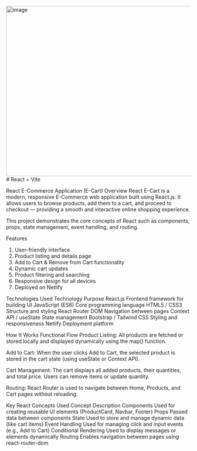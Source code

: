 <img width="660" height="464" alt="image" src="https://github.com/user-attachments/assets/20ee5a8a-4418-460b-876c-a2df0d00bbae" /># React + Vite

React E-Commerce Application (E-Cart)
Overview
React E-Cart is a modern, responsive E-Commerce web application built using React.js.
It allows users to browse products, add them to a cart, and proceed to checkout — providing a smooth and interactive online shopping experience.

This project demonstrates the core concepts of React such as components, props, state management, event handling, and routing.

Features
1. User-friendly interface
2. Product listing and details page
3. Add to Cart & Remove from Cart functionality
4. Dynamic cart updates
5. Product filtering and searching
6. Responsive design for all devices
7. Deployed on Netlify

Technologies Used
Technology	Purpose
React.js	Frontend framework for building UI
JavaScript (ES6)	Core programming language
HTML5 / CSS3	Structure and styling
React Router DOM	Navigation between pages
Context API / useState	State management
Bootstrap / Tailwind CSS	Styling and responsiveness
Netlify	Deployment platform


How It Works
Functional Flow
Product Listing:
All products are fetched or stored locally and displayed dynamically using the map() function.

Add to Cart:
When the user clicks Add to Cart, the selected product is stored in the cart state (using useState or Context API).

Cart Management:
The cart displays all added products, their quantities, and total price.
Users can remove items or update quantity.

Routing:
React Router is used to navigate between Home, Products, and Cart pages without reloading.

Key React Concepts Used
Concept	Description
Components	Used for creating reusable UI elements (ProductCard, Navbar, Footer)
Props	Passed data between components
State	Used to store and manage dynamic data (like cart items)
Event Handling	Used for managing click and input events (e.g., Add to Cart)
Conditional Rendering	Used to display messages or elements dynamically
Routing	Enables navigation between pages using react-router-dom
